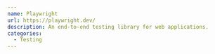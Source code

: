 ```yaml
---
name: Playwright
url: https://playwright.dev/
description: An end-to-end testing library for web applications.
categories:
  - Testing
---
```

